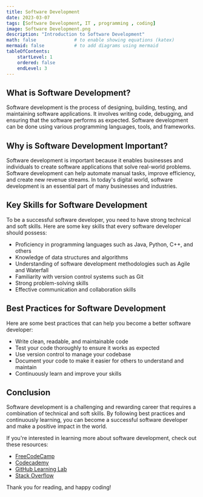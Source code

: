 ```yaml
---
title: Software Development
date: 2023-03-07
tags: [Software Development, IT , programming , coding]
image: Software Development.png
description: "Introduction to Software Development"
math: false              # to enable showing equations (katex)
mermaid: false           # to add diagrams using mermaid
tableOfContents:
    startLevel: 1
    ordered: false
    endLevel: 3
---
```


## What is Software Development?

Software development is the process of designing, building, testing, and maintaining software applications. It involves writing code, debugging, and ensuring that the software performs as expected. Software development can be done using various programming languages, tools, and frameworks.

## Why is Software Development Important?

Software development is important because it enables businesses and individuals to create software applications that solve real-world problems. Software development can help automate manual tasks, improve efficiency, and create new revenue streams. In today's digital world, software development is an essential part of many businesses and industries.

## Key Skills for Software Development

To be a successful software developer, you need to have strong technical and soft skills. Here are some key skills that every software developer should possess:

- Proficiency in programming languages such as Java, Python, C++, and others
- Knowledge of data structures and algorithms
- Understanding of software development methodologies such as Agile and Waterfall
- Familiarity with version control systems such as Git
- Strong problem-solving skills
- Effective communication and collaboration skills

## Best Practices for Software Development

Here are some best practices that can help you become a better software developer:

- Write clean, readable, and maintainable code
- Test your code thoroughly to ensure it works as expected
- Use version control to manage your codebase
- Document your code to make it easier for others to understand and maintain
- Continuously learn and improve your skills



## Conclusion

Software development is a challenging and rewarding career that requires a combination of technical and soft skills. By following best practices and continuously learning, you can become a successful software developer and make a positive impact in the world.

If you're interested in learning more about software development, check out these resources:

- [FreeCodeCamp](https://www.freecodecamp.org/)
- [Codecademy](https://www.codecademy.com/)
- [GitHub Learning Lab](https://lab.github.com/)
- [Stack Overflow](https://stackoverflow.com/)

Thank you for reading, and happy coding!

